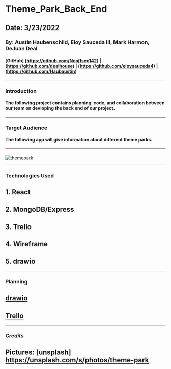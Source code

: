 # Theme_Park_Back_End
## Date: 3/23/2022
### By: Austin Haubenschild, Eloy Sauceda III, Mark Harmon, DeJuan Deal
#### [GitHub] (https://github.com/Neoj1sec142) | (https://github.com/dealhouse) | (https://github.com/eloysauceda4) | (https://github.com/Haubaustin)
***
### **Introduction**
####  The following project contains planning, code, and collaboration between our team on devloping the back end of our project.
***
### Target Audience
#### The following app will give information about different theme parks.
***
####
![themepark](https://images.unsplash.com/photo-1605443790760-18c6121939d3?ixlib=rb-1.2.1&ixid=MnwxMjA3fDB8MHxwaG90by1wYWdlfHx8fGVufDB8fHx8&auto=format&fit=crop&w=687&q=80)
 ***
### **Technologies Used**
## 1. React
## 2. MongoDB/Express
## 3. Trello
## 4. Wireframe
## 5. drawio
***
### **Planning**
## [drawio](https://app.diagrams.net/#G1wfcd9YDfxqne6e5PrnrSkMI09MRLpYL6)
## [Trello](https://trello.com/b/5NFeVDYd/dream-team)
***
### ***Credits***
## Pictures: [unsplash] https://unsplash.com/s/photos/theme-park
